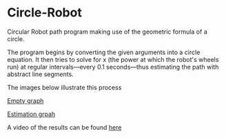 # Circle-Robot
Circular Robot path program making use of the geometric formula of a circle.

The program begins by converting the given arguments into a circle equation.
It then tries to solve for x (the power at which the robot's wheels run) at regular intervals—every 0.1 seconds—thus estimating the path with abstract line segments.

The images below illustrate this process

[Empty graph](https://drive.google.com/file/d/18jRJhs-SAd1rC0RUx1AFrvER2byJqpHi/view?usp=sharing)

[Estimation grpah](https://drive.google.com/file/d/1crUS2L0cXw3n-9_J1nuz9KEF38dGlEHW/view?usp=sharing)

A video of the results can be found [here](https://photos.app.goo.gl/Tu4ek9kEahYN4ejx9)
